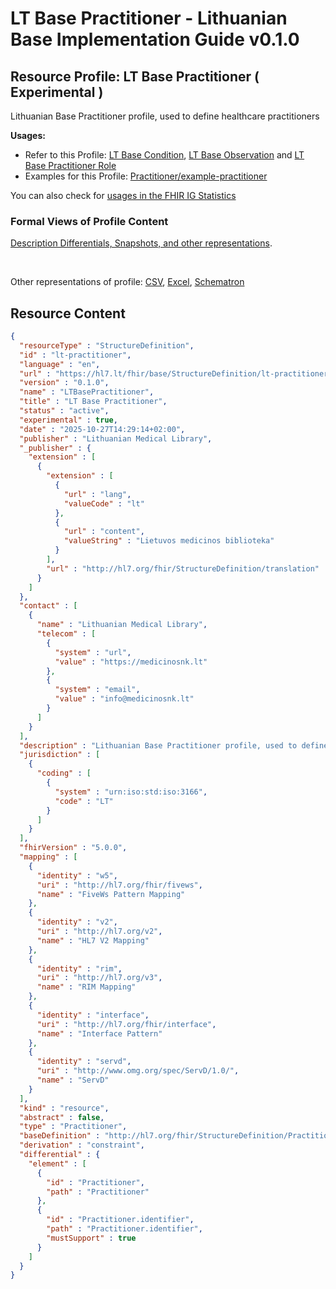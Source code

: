 # LT Base Practitioner - Lithuanian Base Implementation Guide v0.1.0

## Resource Profile: LT Base Practitioner ( Experimental ) 

 
Lithuanian Base Practitioner profile, used to define healthcare practitioners 

**Usages:**

* Refer to this Profile: [LT Base Condition](StructureDefinition-lt-condition.md), [LT Base Observation](StructureDefinition-lt-observation.md) and [LT Base Practitioner Role](StructureDefinition-lt-practitioner-role.md)
* Examples for this Profile: [Practitioner/example-practitioner](Practitioner-example-practitioner.md)

You can also check for [usages in the FHIR IG Statistics](https://packages2.fhir.org/xig/lt.hl7.fhir.base|current/StructureDefinition/lt-practitioner)

### Formal Views of Profile Content

 [Description Differentials, Snapshots, and other representations](http://build.fhir.org/ig/FHIR/ig-guidance/readingIgs.html#structure-definitions). 

 

Other representations of profile: [CSV](../StructureDefinition-lt-practitioner.csv), [Excel](../StructureDefinition-lt-practitioner.xlsx), [Schematron](../StructureDefinition-lt-practitioner.sch) 



## Resource Content

```json
{
  "resourceType" : "StructureDefinition",
  "id" : "lt-practitioner",
  "language" : "en",
  "url" : "https://hl7.lt/fhir/base/StructureDefinition/lt-practitioner",
  "version" : "0.1.0",
  "name" : "LTBasePractitioner",
  "title" : "LT Base Practitioner",
  "status" : "active",
  "experimental" : true,
  "date" : "2025-10-27T14:29:14+02:00",
  "publisher" : "Lithuanian Medical Library",
  "_publisher" : {
    "extension" : [
      {
        "extension" : [
          {
            "url" : "lang",
            "valueCode" : "lt"
          },
          {
            "url" : "content",
            "valueString" : "Lietuvos medicinos biblioteka"
          }
        ],
        "url" : "http://hl7.org/fhir/StructureDefinition/translation"
      }
    ]
  },
  "contact" : [
    {
      "name" : "Lithuanian Medical Library",
      "telecom" : [
        {
          "system" : "url",
          "value" : "https://medicinosnk.lt"
        },
        {
          "system" : "email",
          "value" : "info@medicinosnk.lt"
        }
      ]
    }
  ],
  "description" : "Lithuanian Base Practitioner profile, used to define healthcare practitioners",
  "jurisdiction" : [
    {
      "coding" : [
        {
          "system" : "urn:iso:std:iso:3166",
          "code" : "LT"
        }
      ]
    }
  ],
  "fhirVersion" : "5.0.0",
  "mapping" : [
    {
      "identity" : "w5",
      "uri" : "http://hl7.org/fhir/fivews",
      "name" : "FiveWs Pattern Mapping"
    },
    {
      "identity" : "v2",
      "uri" : "http://hl7.org/v2",
      "name" : "HL7 V2 Mapping"
    },
    {
      "identity" : "rim",
      "uri" : "http://hl7.org/v3",
      "name" : "RIM Mapping"
    },
    {
      "identity" : "interface",
      "uri" : "http://hl7.org/fhir/interface",
      "name" : "Interface Pattern"
    },
    {
      "identity" : "servd",
      "uri" : "http://www.omg.org/spec/ServD/1.0/",
      "name" : "ServD"
    }
  ],
  "kind" : "resource",
  "abstract" : false,
  "type" : "Practitioner",
  "baseDefinition" : "http://hl7.org/fhir/StructureDefinition/Practitioner|5.0.0",
  "derivation" : "constraint",
  "differential" : {
    "element" : [
      {
        "id" : "Practitioner",
        "path" : "Practitioner"
      },
      {
        "id" : "Practitioner.identifier",
        "path" : "Practitioner.identifier",
        "mustSupport" : true
      }
    ]
  }
}

```
